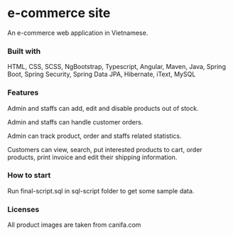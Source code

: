 # e-commerce site

An e-commerce web application in Vietnamese.

### Built with
HTML, CSS, SCSS, NgBootstrap, Typescript, Angular, Maven, Java, Spring Boot, Spring Security, Spring Data JPA, Hibernate, iText, MySQL

### Features

Admin and staffs can add, edit and disable products out of stock.

Admin and staffs can handle customer orders.

Admin can track product, order and staffs related statistics.

Customers can view, search, put interested products to cart, order products, print invoice and edit their shipping information.

### How to start

Run final-script.sql in sql-script folder to get some sample data.

### Licenses
All product images are taken from canifa.com
